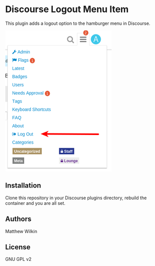 # Discourse Logout Menu Item

This plugin adds a logout option to the hamburger menu in Discourse.

![](https://raw.githubusercontent.com/cpradio/discourse-logout-menu-item/master/screenshot.png)

## Installation

Clone this repository in your Discourse plugins directory, rebuild the container and you are all set.

## Authors

Matthew Wilkin

## License

GNU GPL v2